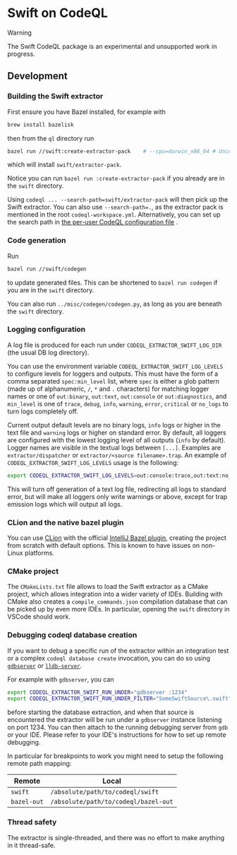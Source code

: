 # Swift on CodeQL

> [!WARNING]
> The Swift CodeQL package is an experimental and unsupported work in progress.

## Development

### Building the Swift extractor

First ensure you have Bazel installed, for example with

```bash
brew install bazelisk
```

then from the `ql` directory run

```bash
bazel run //swift:create-extractor-pack    # --cpu=darwin_x86_64 # Uncomment on Arm-based Macs
```

which will install `swift/extractor-pack`.

Notice you can run `bazel run :create-extractor-pack` if you already are in the `swift` directory.

Using `codeql ... --search-path=swift/extractor-pack` will then pick up the Swift extractor. You can also use
`--search-path=.`, as the extractor pack is mentioned in the root `codeql-workspace.yml`. Alternatively, you can
set up the search path
in [the per-user CodeQL configuration file](https://docs.github.com/en/code-security/codeql-cli/using-the-codeql-cli/specifying-command-options-in-a-codeql-configuration-file#using-a-codeql-configuration-file)
.

### Code generation

Run

```bash
bazel run //swift/codegen
```

to update generated files. This can be shortened to
`bazel run codegen` if you are in the `swift` directory.

You can also run `../misc/codegen/codegen.py`, as long as you are beneath the `swift` directory.

### Logging configuration

A log file is produced for each run under `CODEQL_EXTRACTOR_SWIFT_LOG_DIR` (the usual DB log directory).

You can use the environment variable `CODEQL_EXTRACTOR_SWIFT_LOG_LEVELS` to configure levels for
loggers and outputs. This must have the form of a comma separated `spec:min_level` list, where
`spec` is either a glob pattern (made up of alphanumeric, `/`, `*` and `.` characters) for
matching logger names or one of `out:binary`, `out:text`, `out:console` or `out:diagnostics`, and `min_level` is one
of `trace`, `debug`, `info`, `warning`, `error`, `critical` or `no_logs` to turn logs completely off.

Current output default levels are no binary logs, `info` logs or higher in the text file and `warning` logs or higher on
standard error. By default, all loggers are configured with the lowest logging level of all outputs (`info` by default).
Logger names are visible in the textual logs between `[...]`. Examples are `extractor/dispatcher`
or `extractor/<source filename>.trap`. An example of `CODEQL_EXTRACTOR_SWIFT_LOG_LEVELS` usage is the following:

```bash
export CODEQL_EXTRACTOR_SWIFT_LOG_LEVELS=out:console:trace,out:text:no_logs,*:warning,*.trap:trace
```

This will turn off generation of a text log file, redirecting all logs to standard error, but will make all loggers only
write warnings or above, except for trap emission logs which will output all logs.

### CLion and the native bazel plugin

You can use [CLion][1] with the official [IntelliJ Bazel plugin][2], creating the project from scratch with default
options. This is known to have issues on non-Linux platforms.

[1]: https://www.jetbrains.com/clion/

[2]: https://ij.bazel.build/

### CMake project

The `CMakeLists.txt` file allows to load the Swift extractor as a CMake project, which allows integration into a wider
variety of IDEs. Building with CMake also creates a `compile_commands.json` compilation database that can be picked up
by even more IDEs. In particular, opening the `swift` directory in VSCode should work.

### Debugging codeql database creation

If you want to debug a specific run of the extractor within an integration test or a complex `codeql database create`
invocation, you can do so using [`gdbserver`][gdbserver] or [`lldb-server`][lldb-server].

[gdbserver]: https://sourceware.org/gdb/onlinedocs/gdb/gdbserver-man.html

[lldb-server]: https://lldb.llvm.org/man/lldb-server.html

For example with `gdbserver`, you can

```bash
export CODEQL_EXTRACTOR_SWIFT_RUN_UNDER="gdbserver :1234"
export CODEQL_EXTRACTOR_SWIFT_RUN_UNDER_FILTER="SomeSwiftSource\.swift"  # can be any regex matching extractor args
```

before starting the database extraction, and when that source is encountered the extractor will be run under
a `gdbserver` instance listening on port 1234. You can then attach to the running debugging server from `gdb` or your
IDE. Please refer to your IDE's instructions for how to set up remote debugging.

In particular for breakpoints to work you might need to setup the following remote path mapping:

| Remote      | Local                                |
|-------------|--------------------------------------|
| `swift`     | `/absolute/path/to/codeql/swift`     |
| `bazel-out` | `/absolute/path/to/codeql/bazel-out` |

### Thread safety

The extractor is single-threaded, and there was no effort to make anything in it thread-safe.
